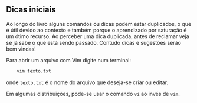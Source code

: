 Dicas iniciais
--------------

Ao longo do livro alguns comandos ou dicas podem estar duplicados, o que
é útil devido ao contexto e também porque o aprendizado por saturação é
um ótimo recurso. Ao perceber uma dica duplicada, antes de reclamar veja
se já sabe o que está sendo passado. Contudo dicas e sugestões serão bem
vindas!

Para abrir um arquivo com Vim digite num terminal:
```bash
    vim texto.txt
```
onde `texto.txt` é o nome do arquivo que deseja-se criar ou
editar.

Em algumas distribuições, pode-se usar o comando `vi` ao
invés de `vim`.


